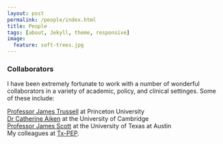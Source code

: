 ```yaml
---
layout: post
permalink: /people/index.html
title: People 
tags: [about, Jekyll, theme, responsive]
image:
  feature: soft-trees.jpg
---
```


###  Collaborators

I have been extremely fortunate to work with a number of wonderful
collaborators in a variety of academic, policy, and clinical
settinges. Some of these include: 

 [Professor James Trussell](http://www.princeton.edu/~trussell/) at
 Princeton University  
[Dr Catherine Aiken](http://www.obgyn.cam.ac.uk/staff/senior-staff/dr-catherine-aiken/)
 at the University of Cambridge  
[Professor James Scott](http://jgscott.github.io) at the University
of Texas at Austin  
My colleagues at [Tx-PEP](http://www.utexas.edu/cola/orgs/txpep/).


